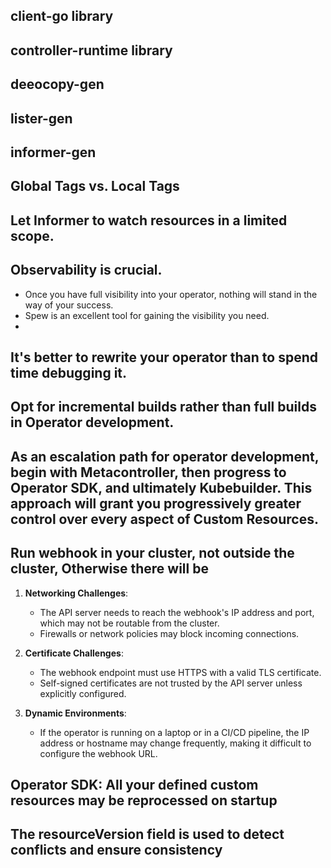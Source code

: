 ## client-go library

## controller-runtime library

## deeocopy-gen
## lister-gen
## informer-gen

## Global Tags vs. Local Tags


## Let Informer to watch resources in a limited scope. 

## Observability is crucial.
- Once you have full visibility into your operator, nothing will stand in the way of your success.
- Spew is an excellent tool for gaining the visibility you need.
- 
## It's better to rewrite your operator than to spend time debugging it.

## Opt for incremental builds rather than full builds in Operator development.

## As an escalation path for operator development, begin with Metacontroller, then progress to Operator SDK, and ultimately Kubebuilder. This approach will grant you progressively greater control over every aspect of Custom Resources.

## Run webhook in your cluster, not outside the cluster, Otherwise there will be
1. **Networking Challenges**:
   - The API server needs to reach the webhook's IP address and port, which may not be routable from the cluster.
   - Firewalls or network policies may block incoming connections.

2. **Certificate Challenges**:
   - The webhook endpoint must use HTTPS with a valid TLS certificate.
   - Self-signed certificates are not trusted by the API server unless explicitly configured.

3. **Dynamic Environments**:
   - If the operator is running on a laptop or in a CI/CD pipeline, the IP address or hostname may change frequently, making it difficult to configure the webhook URL.

## Operator SDK: All your defined custom resources may be reprocessed on startup

## The resourceVersion field is used to detect conflicts and ensure consistency
